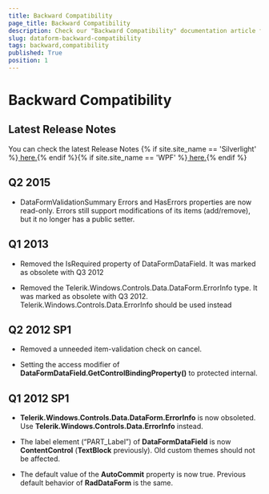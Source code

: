 ```yaml
---
title: Backward Compatibility
page_title: Backward Compatibility
description: Check our "Backward Compatibility" documentation article for the RadDataForm WPF control.
slug: dataform-backward-compatibility
tags: backward,compatibility
published: True
position: 1
---
```


# Backward Compatibility


## Latest Release Notes

You can check the latest Release Notes {% if site.site_name == 'Silverlight' %}[ here.](http://www.telerik.com/products/silverlight/whats-new/release_notes.aspx){% endif %}{% if site.site_name == 'WPF' %}[ here.](http://www.telerik.com/products/wpf/whats-new/release-history.aspx){% endif %}

## Q2 2015

* DataFormValidationSummary Errors and HasErrors properties are now read-only. Errors still support modifications of its items (add/remove), but it no longer has a public setter.

## Q1 2013
      

* Removed the IsRequired property of DataFormDataField. It was marked as obsolete with Q3 2012
          

* Removed the Telerik.Windows.Controls.Data.DataForm.ErrorInfo type. It was marked as obsolete with Q3 2012. Telerik.Windows.Controls.Data.ErrorInfo should be used instead
          

## Q2 2012 SP1
      

*  Removed a unneeded item-validation check on cancel.
          

* Setting the access modifier of __DataFormDataField.GetControlBindingProperty()__ to protected internal.
          

## Q1 2012 SP1
      

* __Telerik.Windows.Controls.Data.DataForm.ErrorInfo__ is now obsoleted. Use __Telerik.Windows.Controls.Data.ErrorInfo__ instead.
                

* The label element (“PART_Label”) of __DataFormDataField__ is now __ContentControl__ (__TextBlock__ previously). Old custom themes should not be affected.
                

* The default value of the __AutoCommit__ property is now true. Previous default behavior of __RadDataForm__ is the same.
                
